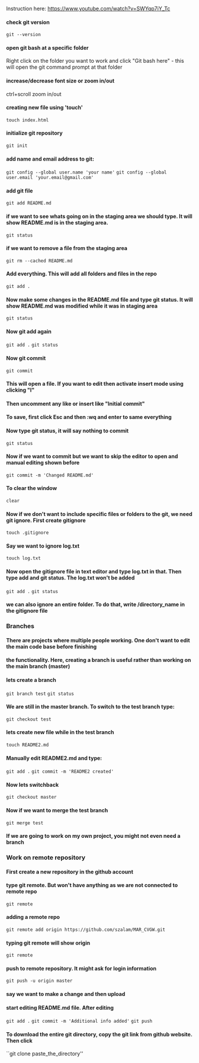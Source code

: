 Instruction here: https://www.youtube.com/watch?v=SWYqp7iY_Tc



#### check git version

``git --version``

#### open git bash at a specific folder
Right click on the folder you want to work and click "Git bash here" - this will open the git command prompt at that folder

#### increase/decrease font size or zoom in/out
ctrl+scroll zoom in/out

#### creating new file using 'touch'
``touch index.html``

#### initialize git repository
``git init``

#### add name and email address to git:
``git config --global user.name 'your name'``
``git config --global user.email 'your.email@gmail.com'``

#### add git file
``git add README.md``

#### if we want to see whats going on in the staging area we should type. It will show README.md is in the staging area.
``git status``

#### if we want to remove a file from the staging area
``git rm --cached README.md``

#### Add everything. This will add all folders and files in the repo
``git add .``

#### Now make some changes in the README.md file and type git status. It will show README.md was modified while it was in staging area
``git status``

#### Now git add again
``git add .``
``git status``

#### Now git commit
``git commit``

#### This will open a file. If you want to edit then activate insert mode using clicking "I"
#### Then uncomment any like or insert like "Initial commit"
#### To save, first click Esc and then :wq and enter to same everything

#### Now type git status, it will say nothing to commit
``git status``

#### Now if we want to commit but we want to skip the editor to open and manual editing shown before
``git commit -m 'Changed README.md'``

#### To clear the window
``clear``

#### Now if we don't want to include specific files or folders to the git, we need git ignore. First create gitignore
``touch .gitignore``

#### Say we want to ignore log.txt
``touch log.txt``

#### Now open the gitignore file in text editor and type log.txt in that. Then type add and git status. The log.txt won't be added
``git add .``
``git status``

#### we can also ignore an entire folder. To do that, write /directory_name in the gitignore file

### Branches
#### There are projects where multiple people working. One don't want to edit the main code base before finishing 
#### the functionality. Here, creating a branch is useful rather than working on the main branch (master)
#### lets create a branch
``git branch test``
``git status``

#### We are still in the master branch. To switch to the test branch type:
``git checkout test``

#### lets create new file while in the test branch
``touch README2.md``

#### Manually edit README2.md and type:
``git add .``
``git commit -m 'README2 created'``

#### Now lets switchback
``git checkout master``

#### Now if we want to merge the test branch
``git merge test``

#### If we are going to work on my own project, you might not even need a branch


### Work on remote repository
#### First create a new repository in the github account

#### type git remote. But won't have anything as we are not connected to remote repo
``git remote``

#### adding a remote repo
``git remote add origin https://github.com/szalam/MAR_CVGW.git``

#### typing git remote will show origin
``git remote``

#### push to remote repository. It might ask for login information
``git push -u origin master``

#### say we want to make a change and then upload
#### start editing README.md file. After editing
``git add .``
``git commit -m 'Additional info added'``
``git push``

#### To download the entire git directory, copy the git link from github website. Then click
``git clone paste_the_directory''